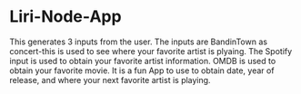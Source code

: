 # Liri-Node-App

This generates 3 inputs from the user.
The inputs are BandinTown as concert-this is used to see where your favorite artist is plyaing. The Spotify input is used to obtain your favorite artist information. OMDB is used to obtain your favorite movie. It is a fun App to use to obtain date, year of release, and where your next favorite artist is playing.